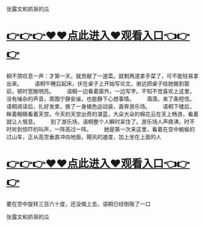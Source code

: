 张露文和抓哥的瓜

# <a href="https://github.com/zuoyes/rugu/issues/1">👉👉👉♥♥点此进入♥观看入口👈👉👉</a>

桐不禁叹息一声：才第一天，就贡献了一道菜。就剩两道拿手菜了，可不能轻易拿出来。
　　语桐午睡后起床，伏在桌子上开始写论文。谢远把桌子给她搬到窗前，顿时宽敞明亮。
　　语桐一边看着窗外，一边写字。不知不觉喜欢上这里，没有噪杂的声音，周围宁静安谧，也能静下心想事情。
　　滴滴，来了条短信。语桐阅读后，扎好发束，换了一身橘色运动装，直奔游乐场。
　　语桐下楼后，眯着眼睛看着天空。今天的天空出奇的湛蓝，大朵大朵的棉花云在天上畅游，看着就让人惬意。
　　到了游乐场，语桐整个人瞬时呆住了。游乐场人声鼎沸，时不时听到惊吓的叫声，一阵高过一阵。
　　她是第一次来这里，看着在空中蜿蜒的过山车，正从高空垂直冲向地面，飓风的速度，加上坐在上面的人
  # <a href="https://github.com/zuoyes/rugu/issues/1">👉👉👉♥♥点此进入♥观看入口👈👉👉</a>
  
  要在空中旋转三百六十度，还没做上去，语桐已经倒吸了一口

张露文和抓哥的瓜
